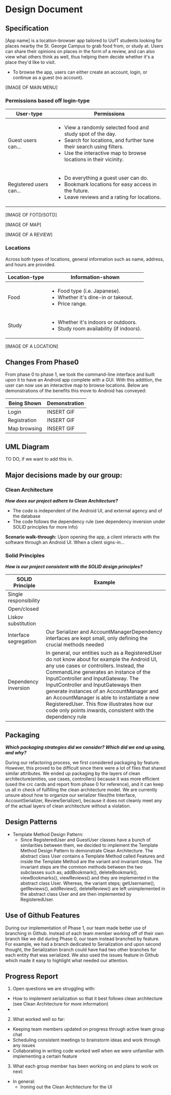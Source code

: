 # Design Document #

## Specification ##

[App name] is a location-browser app tailored to UofT students looking for places nearby the St. George Campus to grab food from, or study at. Users can share their opinions on places in the form of a review, and can also view what others think as well, thus helping them decide whether it's a place they'd like to visit.

- To browse the app, users can either create an account, login, or continue as a guest (no account).

[IMAGE OF MAIN MENU]

### Permissions based off login-type

| User-type  | Permissions |
|------------|-------------|
| Guest users can...     | <ul><li>View a randomly selected food and study spot of the day.</li><li>Search for locations, and further tune their search using filters.</li><li>Use the interactive map to browse locations in their vicinity.</li></ul>            |
| Registered users can... | <ul><li>Do everything a guest user can do.</li><li>Bookmark locations for easy access in the future.</li><li>Leave reviews and a rating for locations.</li></ul>            |

[IMAGE OF FOTD/SOTD]

[IMAGE OF MAP]

[IMAGE OF A REVIEW]

### Locations ###

Across both types of locations, general information such as name, address, and hours are provided.

| Location-type | Information-shown |
|---------------|-------------------|
| Food          | <ul><li>Food type (i.e. Japanese).</li><li>Whether it's dine-in or takeout.</li><li>Price range.</li></ul>                  |
| Study         | <ul><li>Whether it's indoors or outdoors.</li><li>Study room availability (if indoors).</li></ul>                  |

[IMAGE OF A LOCATION]

## Changes From Phase0 ##

From phase 0 to phase 1, we took the command-line interface and built upon it to have an Android app complete with a GUI. With this addition, the user can now use an interactive map to browse locations. Below are demonstrations of the benefits this move to Android has conveyed:

| Being Shown  | Demonstration |
|--------------|---------------|
| Login        | INSERT GIF    |
| Registration | INSERT GIF    |
| Map browsing | INSERT GIF    |

## UML Diagram ##

TO DO, if we want to add this in.

## Major decisions made by our group: ##

### Clean Architecture
**_How does our project adhere to Clean Architecture?_**
- The code is independent of the Android UI, and external agency and of the database 
- The code follows the dependency rule (see dependency inversion under SOLID principles for more info)

**Scenario walk-through:**
    Upon opening the app, a client interacts with the software through an Android UI. When a client signs-in...

### Solid Principles
_**How is our project consistent with the SOLID design principles?**_

| SOLID Principle       | Example |
|-----------------------|---------|
| Single responsibility |         |
| Open/closed           |         |
| Liskov substitution   |         |
| Interface segregation | Our Serializer and AccountManagerDependency interfaces are kept small, only defining the crucial methods needed         |
| Dependency inversion  | In general, our entities such as a RegisteredUser do not know about for example the Android UI, any use cases or controllers. Instead, the CommandLine generates an instance of the InputController and InputGateway. The InputController and InputGateways then generate instances of an AccountManager and an AccountManager is able to instantiate a new RegisteredUser. This flow illustrates how our code only points inwards, consistent with the dependency rule        |

## Packaging ##

_**Which packaging strategies did we consider? Which did we end up using, and why?**_

During our refactoring process, we first considered packaging by feature. However, 
this proved to be difficult since there were a lot of files that shared similar attributes.
We ended up packaging by the layers of clean architecture(enities, use cases, controllers) because it was more efficient
(used the crc cards and report from phase 0 for reference), and it can keep us all in check of fulfilling the clean 
architecture model. We are currently unsure about how to organize our serializer files(the Interface, AccountSerializer, 
ReviewSerializer), because it does not cleanly meet any of the actual layers of clean architecture without a violation.
## Design Patterns ##

- Template Method Design Pattern:
  - Since RegisteredUser and GuestUser classes have a bunch of similarities between them, we decided to implement the
  Template Method Design Pattern to demonstrate Clean Architecture. The abstract class User contains a Template Method
  called Features and inside the Template Method are the variant and invariant steps. The invariant steps are the
  common methods between the two subclasses such as; addBookmark(), deleteBookmark(), viewBookmarks(), viewReviews()
  and they are implemented in the abstract class User. Whereas, the variant steps; getUsername(), getReviews(), 
  addReview(), deleteReview() are left unimplemented in the abstract class User and are then implemented by 
  RegisteredUser.


## Use of Github Features ## 

During our implementation of Phase 1, our team made better use of branching in Github. Instead of each team member
working off of their own branch like we did during Phase 0, our team instead branched by feature. For example, we had a 
branch dedicated to Serialization and upon second thought, the Serialization branch could have had two other branches 
for each entity that was serialized. We also used the issues feature in Github which made it easy to highlight what 
needed our attention.

## Progress Report ##

1. Open questions we are struggling with:
- How to implement serialization so that it best follows clean architecture (see Clean Architecture for more information)
- 

2. What worked well so far:
- Keeping team members updated on progress through active team group chat
- Scheduling consistent meetings to brainstorm ideas and work through any issues
- Collaborating in writing code worked well when we were unfamiliar with implementing a certain feature

3. What each group member has been working on and plans to work on next:
- In general:
    - Ironing out the Clean Architecture for the UI
    
